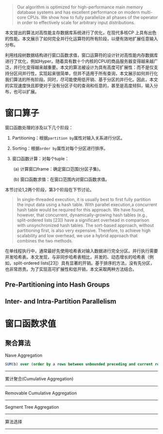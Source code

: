 >  Our algorithm is optimized for high-performance main memory database systems and has excellent performance on modern multi-core CPUs. We show how to fully parallelize all phases of the operator in order to effectively scale for arbitrary input distributions.

本文提出的算法对高性能主存数据库系统进行了优化，在现代多核CP 上具有出色的性能。本文展示了如何完全并行化运算符的所有阶段，以便有效地扩展任意输入分布。



利用线段树数据结构进行窗口函数求值，窗口运算符的设计针对高性能内存数据库进行了优化，例如Hyper。随着具有数十个内核的CPU的商品服务器变得越来越广泛，并行化变得越来越重要。本文的算法被设计为具有高度可扩展性：而不是仅支持分区间并行性，实现起来很简单，但并不适用于所有查询，本文展示如何并行化我们算法的所有阶段。同时，尽可能使用低开销、基于分区的并行化。因此，本文的实现速度快且即使对于没有分区子句的查询和任意的，甚至是高度倾斜，输入分布，也可以扩展。

# 窗口算子

窗口函数处理的涉及以下几个阶段：

1. Partitioning：根据`partition by`属性对输入关系进行分区。

2. Sorting：根据`order by`属性对每个分区进行排序。

3. 窗口函数计算：对每个tuple：

   ​	(a) 计算窗口frame：确定窗口范围(分区子集)。

   ​	(b) 窗口函数求值：在窗口范围内对窗口函数求值。

本节讨论1,2两个阶段，第3个阶段在下节讨论。

> In single-threaded execution, it is usually best to first fully partition the input data using a hash table. With parallel execution,a concurrent hash table would be required for this approach. We have found, however, that concurrent, dynamically-growing hash tables (e.g., split-ordered lists [23]) have a significant overhead in comparison with unsynchronized hash tables. The sort-based approach, without partitioning first, is also very expensive. Therefore, to achieve high scalability and low overhead, we use a hybrid approach that combines the two methods.

在单线程执行中，通常最好先使用哈希表对输入数据进行完全分区。并行执行需要并发哈希表。本文发现，与非同步哈希表相比，并发的、动态增长的哈希表（例如，split-ordered lists[23]）具有显著的开销。基于排序的方法，没有先分区，也非常昂贵。为了实现高可扩展性和低开销，本文采取两种方法结合。

##  Pre-Partitioning into Hash Groups

## Inter- and Intra-Partition Parallelism



# 窗口函数求值



## 聚合算法



Naıve Aggregation

```sql
SUM(b) over (order by a rows between unbounded preceding and current row)
```

---

累计聚合(Cumulative Aggregation)

---

Removable Cumulative Aggregation

---

 Segment Tree Aggregation

---

算法选择

---

